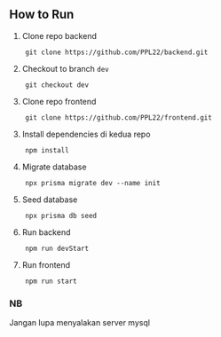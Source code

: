 ## How to Run

1. Clone repo backend

```
    git clone https://github.com/PPL22/backend.git
```

2. Checkout to branch `dev`

```
    git checkout dev
```

3. Clone repo frontend

```
    git clone https://github.com/PPL22/frontend.git
```

3. Install dependencies di kedua repo

```
    npm install
```

4. Migrate database

```
    npx prisma migrate dev --name init
```

5. Seed database

```
    npx prisma db seed
```

6. Run backend

```
    npm run devStart
```

7. Run frontend

```
    npm run start
```

### NB

Jangan lupa menyalakan server mysql

